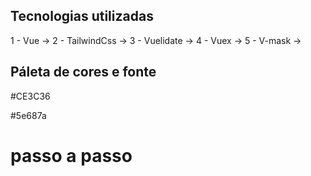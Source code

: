 ## Tecnologias utilizadas

1 - Vue -> <script src="https://cdn.jsdelivr.net/npm/vue@2"></script>
2 - TailwindCss -> <link href="https://unpkg.com/tailwindcss@^2/dist/tailwind.min.css" rel="stylesheet">
3 - Vuelidate -> <script src="vuelidate/dist/vuelidate.min.js"></script>
4 - Vuex -> <script src="https://cdn.jsdelivr.net/npm/es6-promise@4/dist/es6-promise.auto.js"></script>
5 - V-mask -> <script src="https://cdn.jsdelivr.net/npm/v-mask/dist/v-mask.min.js"></script>

## Páleta de cores e fonte

#CE3C36

#5e687a

# passo a passo

